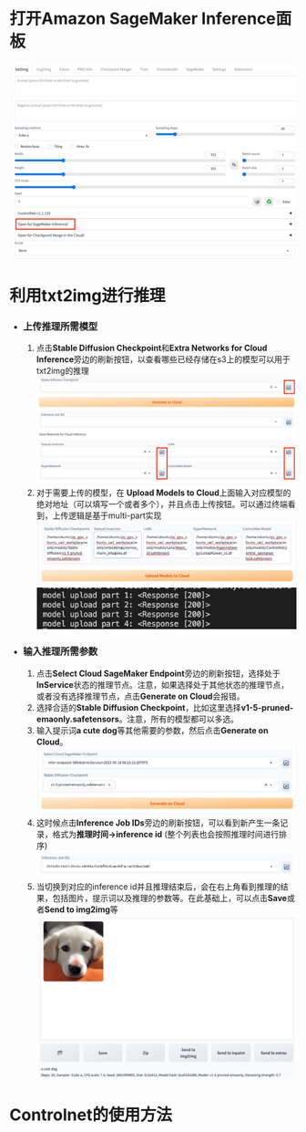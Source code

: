 # 打开Amazon SageMaker Inference面板

![Sagemaker Inference面板](../images/open-sagemaker-inference-2.png)





# 利用txt2img进行推理

* ### 上传推理所需模型

    1. 点击**Stable Diffusion Checkpoint**和**Extra Networks for Cloud Inference**旁边的刷新按钮，以查看哪些已经存储在s3上的模型可以用于txt2img的推理
![Refresh models](../images/refresh-models.png)
    2. 对于需要上传的模型，在 **Upload Models to Cloud**上面输入对应模型的绝对地址（可以填写一个或者多个），并且点击上传按钮。可以通过终端看到，上传逻辑是基于multi-part实现
![Upload models](../images/upload-models.png)
![Multi part](../images/multi-part-upload.png)

* ### 输入推理所需参数

    1. 点击**Select Cloud SageMaker Endpoint**旁边的刷新按钮，选择处于**InService**状态的推理节点。注意，如果选择处于其他状态的推理节点，或者没有选择推理节点，点击**Generate on Cloud**会报错。
    2. 选择合适的**Stable Diffusion Checkpoint**，比如这里选择**v1-5-pruned-emaonly.safetensors**。注意，所有的模型都可以多选。
    3. 输入提示词**a cute dog**等其他需要的参数，然后点击**Generate on Cloud**。 
    ![generate on cloud](../images/generate-on-cloud-txt2img.png)
    4. 这时候点击**Inference Job IDs**旁边的刷新按钮，可以看到新产生一条记录，格式为**推理时间->inference id** (整个列表也会按照推理时间进行排序)
    ![refresh inference job id](../images/refresh-inference-id.png)
    5. 当切换到对应的inference id并且推理结束后，会在右上角看到推理的结果，包括图片，提示词以及推理的参数等。在此基础上，可以点击**Save**或者**Send to img2img**等
    ![generate results](../images/generate-results.png)



# Controlnet的使用方法
